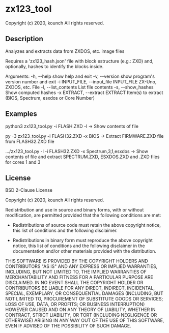# zx123_tool

Copyright (c) 2020, kounch
All rights reserved.

## Description

Analyzes and extracts data from ZXDOS, etc. image files

Requires a 'zx123_hash.json' file with block estructure (e.g.: ZXD) and,
optionally, hashes to identify the blocks inside.

Arguments:
  -h, --help          show help and exit
  -v, --version       show program's version number and exit
  -i INPUT_FILE, --input_file INPUT_FILE
                      ZX-Uno, ZXDOS, etc. File
  -l, --list_contents List file contents
  -s, --show_hashes   Show computed hashes
  -x EXTRACT, --extract EXTRACT
                      Item(s) to extract (BIOS, Spectrum, esxdos or Core Number)

## Examples

python3 zx123_tool.py -i FLASH.ZXD -l    -> Show contents of file

py -3 zx123_tool.py -i FLASH32.ZXD -x BIOS    -> Extract FIRMWARE.ZXD file from
                                              FLASH32.ZXD file

.../zx123_tool.py -l -i FLASH32.ZXD -x Spectrum,3,1,esxdos   -> Show contents
                                                             of file and extract
                                                             SPECTRUM.ZXD,
                                                             ESXDOS.ZXD and
                                                             .ZXD files for
                                                             cores 1 and 3

## License

BSD 2-Clause License

Copyright (c) 2020, kounch
All rights reserved.

Redistribution and use in source and binary forms, with or without
modification, are permitted provided that the following conditions are met:

* Redistributions of source code must retain the above copyright notice, this
  list of conditions and the following disclaimer.

* Redistributions in binary form must reproduce the above copyright notice,
  this list of conditions and the following disclaimer in the documentation
  and/or other materials provided with the distribution.

THIS SOFTWARE IS PROVIDED BY THE COPYRIGHT HOLDERS AND CONTRIBUTORS "AS IS"
AND ANY EXPRESS OR IMPLIED WARRANTIES, INCLUDING, BUT NOT LIMITED TO, THE
IMPLIED WARRANTIES OF MERCHANTABILITY AND FITNESS FOR A PARTICULAR PURPOSE ARE
DISCLAIMED. IN NO EVENT SHALL THE COPYRIGHT HOLDER OR CONTRIBUTORS BE LIABLE
FOR ANY DIRECT, INDIRECT, INCIDENTAL, SPECIAL, EXEMPLARY, OR CONSEQUENTIAL
DAMAGES (INCLUDING, BUT NOT LIMITED TO, PROCUREMENT OF SUBSTITUTE GOODS OR
SERVICES; LOSS OF USE, DATA, OR PROFITS; OR BUSINESS INTERRUPTION) HOWEVER
CAUSED AND ON ANY THEORY OF LIABILITY, WHETHER IN CONTRACT, STRICT LIABILITY,
OR TORT (INCLUDING NEGLIGENCE OR OTHERWISE) ARISING IN ANY WAY OUT OF THE USE
OF THIS SOFTWARE, EVEN IF ADVISED OF THE POSSIBILITY OF SUCH DAMAGE.
